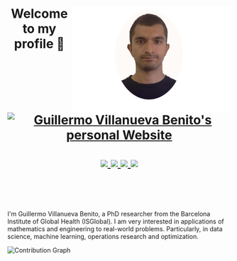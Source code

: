 <h1 align="center">
  <a href="https://guillermovillanuevabenito.com/">
    <img src="https://github.com/guillermovb/common-assets/blob/main/me.png" align="right" width="360" />
  </a>
  Welcome to my profile 👋
  </br>
  <a href="https://guillermovillanuevabenito.com/">
    <img alt="Guillermo Villanueva Benito's personal Website" src="https://shields.io/badge/Personal-Website-223" />
  </a>
  <p align="center">
    <a href="https://www.linkedin.com/in/guillermo-villanueva-130691234/">
      <img src="https://img.shields.io/badge/LinkedIn-100000?style=flat&logo=linkedin&logoColor=white&color=0A66C2" />
    </a>
    <a href="https://orcid.org/0009-0005-3812-2462">
      <img src="https://img.shields.io/badge/ORCID-100000?style=flat&logo=ORCID&logoColor=white&color=A6CE39" />
    </a>
    <a href="mailto:guillermovillanuevabenito@gmail.com">
      <img src="https://img.shields.io/badge/GMail-100000?style=flat&logo=gmail&logoColor=white&color=darkred" />
    </a>
    <a href="https://huggingface.co/guillermovb">
      <img src="https://img.shields.io/badge/Hugging Face-100000?style=flat&logo=huggingface&logoColor=white&color=darkred" />
    </a>
  </p>
</h1>
</br>
<p></p>
</br>

I'm Guillermo Villanueva Benito, a PhD researcher from the Barcelona Institute of Global Health (ISGlobal). I am very interested in applications of mathematics and engineering to real-world problems. Particularly, in data science, machine learning, operations research and optimization.

![Contribution Graph](https://github-profile-summary-cards.vercel.app/api/cards/profile-details?username=guillermovb&theme=vue)
